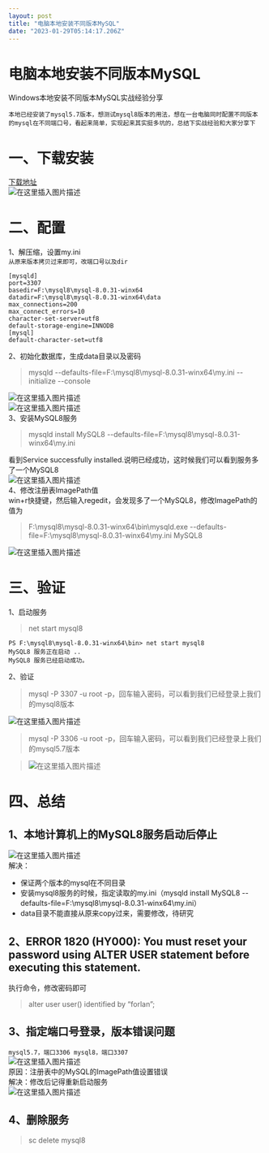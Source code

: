 ```yaml
---
layout: post
title: "电脑本地安装不同版本MySQL"
date: "2023-01-29T05:14:17.206Z"
---
```

电脑本地安装不同版本MySQL
===============

Windows本地安装不同版本MySQL实战经验分享

`本地已经安装了mysql5.7版本，想测试mysql8版本的用法，想在一台电脑同时配置不同版本的mysql在不同端口号，看起来简单，实现起来其实挺多坑的，总结下实战经验和大家分享下`

一、下载安装
======

[下载地址](https://downloads.mysql.com/archives/community/)  
![在这里插入图片描述](https://img-blog.csdnimg.cn/945bffc60282423a987e411a657c99b5.png)

二、配置
====

1、解压缩，设置my.ini  
`从原来版本拷贝过来即可，改端口号以及dir`

    [mysqld]
    port=3307
    basedir=F:\mysql8\mysql-8.0.31-winx64
    datadir=F:\mysql8\mysql-8.0.31-winx64\data
    max_connections=200
    max_connect_errors=10
    character-set-server=utf8
    default-storage-engine=INNODB
    [mysql]
    default-character-set=utf8
    
    

2、初始化数据库，生成data目录以及密码

> mysqld --defaults-file=F:\\mysql8\\mysql-8.0.31-winx64\\my.ini --initialize --console

![在这里插入图片描述](https://img-blog.csdnimg.cn/aaf7ca0a899e432391b98b140b6bc8bf.png)  
![在这里插入图片描述](https://img-blog.csdnimg.cn/e5a45ed8349b48909c92d9575bc7b063.png)  
3、安装MySQL8服务

> mysqld install MySQL8 --defaults-file=F:\\mysql8\\mysql-8.0.31-winx64\\my.ini

看到Service successfully installed.说明已经成功，这时候我们可以看到服务多了一个MySQL8  
![在这里插入图片描述](https://img-blog.csdnimg.cn/fbbbcc70642f4ef7a07e4a187b6c9a5d.png)  
4、修改注册表ImagePath值  
win+r快捷键，然后输入regedit，会发现多了一个MySQL8，修改ImagePath的值为

> F:\\mysql8\\mysql-8.0.31-winx64\\bin\\mysqld.exe --defaults-file=F:\\mysql8\\mysql-8.0.31-winx64\\my.ini MySQL8

![在这里插入图片描述](https://img-blog.csdnimg.cn/6aa37c8477224d9da2a8b38ba6ffa958.png)

三、验证
====

1、启动服务

> net start mysql8

    PS F:\mysql8\mysql-8.0.31-winx64\bin> net start mysql8
    MySQL8 服务正在启动 ..
    MySQL8 服务已经启动成功。
    

2、验证

> mysql -P 3307 -u root -p，回车输入密码，可以看到我们已经登录上我们的mysql8版本

![在这里插入图片描述](https://img-blog.csdnimg.cn/e9df824dad3f41679de9a43f8602538b.png)

> mysql -P 3306 -u root -p，回车输入密码，可以看到我们已经登录上我们的mysql5.7版本

> ![在这里插入图片描述](https://img-blog.csdnimg.cn/97c4e2f6117d422fb413b6874d937d17.png)

四、总结
====

1、本地计算机上的MySQL8服务启动后停止
----------------------

![在这里插入图片描述](https://img-blog.csdnimg.cn/83a283161f004ee797c679e587af80ae.png)  
解决：

*   保证两个版本的mysql在不同目录
*   安装mysql8服务的时候，指定读取的my.ini（mysqld install MySQL8 --defaults-file=F:\\mysql8\\mysql-8.0.31-winx64\\my.ini）
*   data目录不能直接从原来copy过来，需要修改，待研究

2、ERROR 1820 (HY000): You must reset your password using ALTER USER statement before executing this statement.
--------------------------------------------------------------------------------------------------------------

执行命令，修改密码即可

> alter user user() identified by “forlan”;

3、指定端口号登录，版本错误问题
----------------

`mysql5.7，端口3306 mysql8，端口3307`  
![在这里插入图片描述](https://img-blog.csdnimg.cn/0e459ad2868b4f298b33162ff922cf4f.png)  
原因：注册表中的MySQL的ImagePath值设置错误  
解决：修改后记得重新启动服务  
![在这里插入图片描述](https://img-blog.csdnimg.cn/d8a7ed780bee4cb9882371d646e8952a.png)

4、删除服务
------

> sc delete mysql8